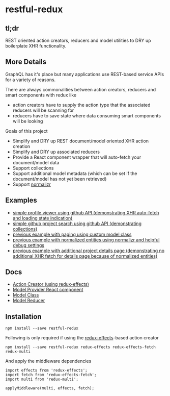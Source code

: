 # restful-redux

## tl;dr
REST oriented action creators, reducers and model utilities to DRY up boilerplate XHR functionality.


## More Details
GraphQL has it's place but many applications use REST-based service APIs for a variety of reasons.

There are always commonalities between action creators, reducers and smart components with redux like

* action creators have to supply the action type that the associated reducers will be scanning for
* reducers have to save state where data consuming smart components will be looking

Goals of this project

* Simplify and DRY up REST document/model oriented XHR action creation
* Simplify and DRY up associated reducers
* Provide a React component wrapper that will auto-fetch your document/model data
* Support collections
* Support additional model metadata (which can be set if the document/model has not yet been retrieved)
* Support [normalizr](https://github.com/paularmstrong/normalizr)


## Examples

* [simple profile viewer using github API (demonstrating XHR auto-fetch and loading state indication)](./examples/01-github-profile-viewer)
* [simple github project search using github API (demonstrating collections)](./examples/02-github-project-search)
* [previous example with paging using custom model class](./examples/03-github-paged-project-search)
* [previous example with normalized entities using normalizr and helpful debug settings](./examples/04-normalizr-github-paged-project-search)
* [previous example with additional project details page (demonstrating no additional XHR fetch for details page because of normalized entities) ](./examples/05-normalizr-github-paged-project-search-and-viewer)


## Docs
* [Action Creator (using redux-effects)](./docs/action-creator.md)
* [Model Provider React component](./docs/model-provider.md)
* [Model Class](./docs/model.md)
* [Model Reducer](./docs/model-reducer.md)


## Installation
```
npm install --save restful-redux
```
Following is only required if using the [redux-effects](https://github.com/redux-effects/redux-effects)-based action creator
```
npm install --save restful-redux redux-effects redux-effects-fetch redux-multi
```

And apply the middleware dependencies
```
import effects from 'redux-effects';
import fetch from 'redux-effects-fetch';
import multi from 'redux-multi';

applyMiddleware(multi, effects, fetch);
```
